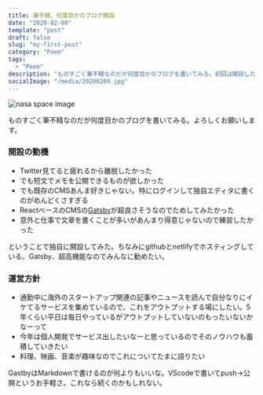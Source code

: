 ```yaml
---
title: 筆不精、何度目かのブログ開設
date: "2020-02-09"
template: "post"
draft: false
slug: "my-first-post"
category: "Poem"
tags:
  - "Poem"
description: "ものすごく筆不精なのだが何度目かのブログを書いてみる。初回は開設した動機と運営方針について。"
socialImage: "/media/20200209.jpg"
---
```


![nasa space image]("/media/20200209.jpg)

ものすごく筆不精なのだが何度目かのブログを書いてみる。よろしくお願いします。

### 開設の動機
- Twitter見てると疲れるから離脱したかった
- でも短文でメモを公開できるものが欲しかった
- でも既存のCMSあんま好きじゃない。特にログインして独自エディタに書くのがめんどくさすぎる
- ReactベースのCMSの[Gatsby](https://www.gatsbyjs.org/)が超良さそうなのでためしてみたかった
- 意外と仕事で文章を書くことが多いがあんまり得意じゃないので練習したかった

ということで独自に開設してみた。ちなみにgithubとnetlifyでホスティングしている。Gatsby、超高機能なのでみんなに勧めたい。

### 運営方針
- 通勤中に海外のスタートアップ関連の記事やニュースを読んで自分なりにイケてるサービスを集めているので、これをアウトプットする場にしたい。5年くらい平日は毎日やっているがアウトプットしていないのもったいないかなーって
- 今年は個人開発でサービス出したいなーと思っているのでそのノウハウも蓄積していきたい
- 料理、映画、音楽が趣味なのでこれについてたまに語りたい

GastbyはMarkdownで書けるのが何よりもいいな。VScodeで書いてpush→公開というお手軽さ。これなら続くのかもしれない。